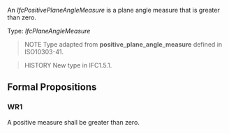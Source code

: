 An _IfcPositivePlaneAngleMeasure_ is a plane angle measure that is greater than zero.

<!-- end of short definition -->


Type: _IfcPlaneAngleMeasure_

> NOTE Type adapted from **positive_plane_angle_measure** defined in ISO10303-41.

> HISTORY New type in IFC1.5.1.

## Formal Propositions

### WR1
A positive measure shall be greater than zero.
